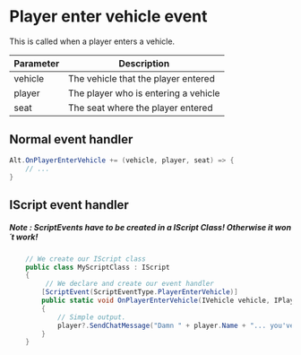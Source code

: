 # Player enter vehicle event

This is called when a player enters a vehicle.

| Parameter | Description  |
|-----------|--------------|
| vehicle   | The vehicle that the player entered |
| player    | The player who is entering a vehicle |
| seat      | The seat where the player entered |

## Normal event handler

```csharp
Alt.OnPlayerEnterVehicle += (vehicle, player, seat) => {
    // ...
}
```

## IScript event handler

##### Note : ScriptEvents have to be created in a IScript Class! Otherwise it won´t work!

```csharp 
    // We create our IScript class
    public class MyScriptClass : IScript
    {
         // We declare and create our event handler
        [ScriptEvent(ScriptEventType.PlayerEnterVehicle)]
        public static void OnPlayerEnterVehicle(IVehicle vehicle, IPlayer player, byte seat)
        {
            // Simple output.
            player?.SendChatMessage("Damn " + player.Name + "... you've entered a " + (VehicleModel)vehicle?.Model);
        }
    }
```
